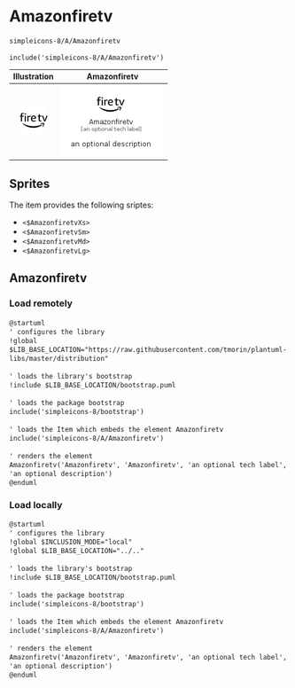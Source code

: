 # Amazonfiretv


```text
simpleicons-8/A/Amazonfiretv
```

```text
include('simpleicons-8/A/Amazonfiretv')
```



| Illustration | Amazonfiretv |
| :---: | :---: |
| ![illustration for Illustration](../../simpleicons-8/A/Amazonfiretv.png) | ![illustration for Amazonfiretv](../../simpleicons-8/A/Amazonfiretv.Local.png) |



## Sprites
The item provides the following sriptes:

- `<$AmazonfiretvXs>`
- `<$AmazonfiretvSm>`
- `<$AmazonfiretvMd>`
- `<$AmazonfiretvLg>`





## Amazonfiretv

### Load remotely
```plantuml
@startuml
' configures the library
!global $LIB_BASE_LOCATION="https://raw.githubusercontent.com/tmorin/plantuml-libs/master/distribution"

' loads the library's bootstrap
!include $LIB_BASE_LOCATION/bootstrap.puml

' loads the package bootstrap
include('simpleicons-8/bootstrap')

' loads the Item which embeds the element Amazonfiretv
include('simpleicons-8/A/Amazonfiretv')

' renders the element
Amazonfiretv('Amazonfiretv', 'Amazonfiretv', 'an optional tech label', 'an optional description')
@enduml
```

### Load locally
```plantuml
@startuml
' configures the library
!global $INCLUSION_MODE="local"
!global $LIB_BASE_LOCATION="../.."

' loads the library's bootstrap
!include $LIB_BASE_LOCATION/bootstrap.puml

' loads the package bootstrap
include('simpleicons-8/bootstrap')

' loads the Item which embeds the element Amazonfiretv
include('simpleicons-8/A/Amazonfiretv')

' renders the element
Amazonfiretv('Amazonfiretv', 'Amazonfiretv', 'an optional tech label', 'an optional description')
@enduml
```

